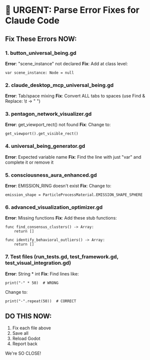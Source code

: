 # 🔧 URGENT: Parse Error Fixes for Claude Code

## Fix These Errors NOW:

### 1. button_universal_being.gd
**Error**: "scene_instance" not declared
**Fix**: Add at class level:
```gdscript
var scene_instance: Node = null
```

### 2. claude_desktop_mcp_universal_being.gd
**Error**: Tab/space mixing
**Fix**: Convert ALL tabs to spaces (use Find & Replace: \t → "    ")

### 3. pentagon_network_visualizer.gd
**Error**: get_viewport_rect() not found
**Fix**: Change to:
```gdscript
get_viewport().get_visible_rect()
```

### 4. universal_being_generator.gd
**Error**: Expected variable name
**Fix**: Find the line with just "var" and complete it or remove it

### 5. consciousness_aura_enhanced.gd
**Error**: EMISSION_RING doesn't exist
**Fix**: Change to:
```gdscript
emission_shape = ParticleProcessMaterial.EMISSION_SHAPE_SPHERE
```

### 6. advanced_visualization_optimizer.gd
**Error**: Missing functions
**Fix**: Add these stub functions:
```gdscript
func find_consensus_clusters() -> Array:
    return []

func identify_behavioral_outliers() -> Array:
    return []
```

### 7. Test files (run_tests.gd, test_framework.gd, test_visual_integration.gd)
**Error**: String * int
**Fix**: Find lines like:
```gdscript
print("-" * 50)  # WRONG
```
Change to:
```gdscript
print("-".repeat(50))  # CORRECT
```

## DO THIS NOW:
1. Fix each file above
2. Save all
3. Reload Godot
4. Report back

We're SO CLOSE!